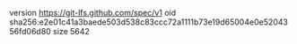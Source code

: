 version https://git-lfs.github.com/spec/v1
oid sha256:e2e01c41a3baede503d538c83ccc72a1111b73e19d65004e0e5204356fd06d80
size 5642
